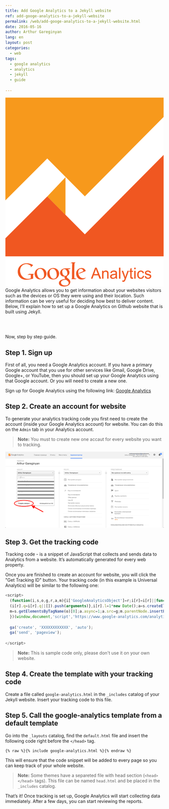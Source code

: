 ```yaml
---
title: Add Google Analytics to a Jekyll website
ref: add-googe-analytics-to-a-jekyll-website
permalink: /web/add-googe-analytics-to-a-jekyll-website.html
date: 2016-05-16
author: Arthur Gareginyan
lang: en
layout: post
categories:
  - web
tags:
  - google analytics
  - analytics
  - jekyll
  - guide

---
```


![thumb](/images/add-googe-analytics-to-a-jekyll-website/analytics-logo.png)
Google Analytics allows you to get information about your websites visitors such as the devices or OS they were using and their location. Such information can be very useful for deciding how best to deliver content. Below, I’ll explain how to set up a Google Analytics on Github website that is built using Jekyll.

<br><br>

Now, step by step guide.


## **Step 1.** Sign up

First of all, you need a Google Analytics account. If you have a primary Google account that you use for other services like Gmail, Google Drive, Google+, or YouTube, then you should set up your Google Analytics using that Google account. Or you will need to create a new one.

Sign up for Google Analytics using the following link: [Google Analytics](https://www.google.com/analytics/)


## **Step 2.** Create an account for website

To generate your analytics tracking code you first need to create the account (inside your Google Analytics account) for website. You can do this on the `Admin` tab in your Analytics account.

> **Note:** You must to create new one accaut for every website you want to tracking.

![](/images/add-googe-analytics-to-a-jekyll-website/analytics-account.png)


## **Step 3.** Get the tracking code

Tracking code - is a snippet of JavaScript that collects and sends data to Analytics from a website. It’s automatically generated for every web property.

Once you are finished to create an account for website, you will click the "Get Tracking ID" button. Your tracking code (in this example is Universal Analytics) will be similar to the following one:

```js
<script>
  (function(i,s,o,g,r,a,m){i['GoogleAnalyticsObject']=r;i[r]=i[r]||function(){
  (i[r].q=i[r].q||[]).push(arguments)},i[r].l=1*new Date();a=s.createElement(o),
  m=s.getElementsByTagName(o)[0];a.async=1;a.src=g;m.parentNode.insertBefore(a,m)
  })(window,document,'script','https://www.google-analytics.com/analytics.js','ga');

  ga('create', 'XXXXXXXXXXXX', 'auto');
  ga('send', 'pageview');

</script>
```

> **Note:** This is sample code only, please don't use it on your own website.


## **Step 4.** Create the template with your tracking code

Create a file called `google-analytics.html` in the `_includes` catalog of your Jekyll website. Insert your tracking code to this file.


## **Step 5.** Call the google-analytics template from a default template

Go into the `_layouts` catalog, find the `default.html` file and insert the following code right before the `</head>` tag.

```
{% raw %}{% include google-analytics.html %}{% endraw %}
```

This will ensure that the code snippet will be added to every page so you can keep track of your whole website.

> **Note:** Some themes have a separeted file with head section (`<head></head>` tags). This file can be named `head.html` and be placed in the `_includes` catalog.


That’s it! Once tracking is set up, Google Analytics will start collecting data immediately. After a few days, you can start reviewing the reports.
